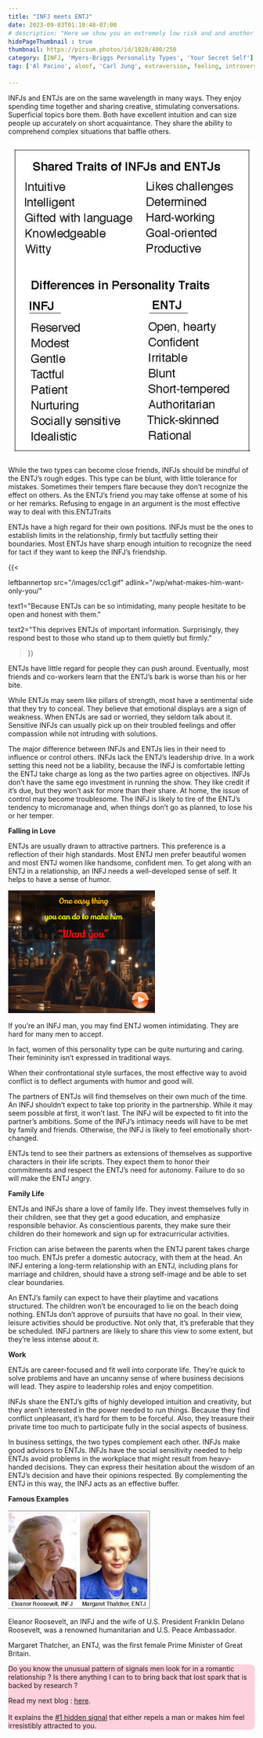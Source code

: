 ```yaml
---
title: "INFJ meets ENTJ"
date: 2023-09-03T01:10:48-07:00
# description: "Here we show you an extremely low risk and and another medium risk approach to earn passive income "
hidePageThumbnail : true 
thumbnail: https://picsum.photos/id/1028/400/250
category: [INFJ, 'Myers-Briggs Personality Types', 'Your Secret Self']
tag: ['Al Pacino', aloof, 'Carl Jung', extraversion, feeling, introversion, introvert, judging, MBTI, Myers-Briggs, perceiving, personality, personality type, psychology, relationships, thinking, 'Tiger Woods']

---
```


INFJs and ENTJs are on the same wavelength in many ways. They enjoy spending time together and sharing creative, stimulating conversations. Superficial topics bore them. Both have excellent intuition and can size people up accurately on short acquaintance. They share the ability to comprehend complex situations that baffle others.

![INFJs and ENTJs Traits](/ENTJTraits1.jpg)

While the two types can become close friends, INFJs should be mindful of the ENTJ’s rough edges. This type can be blunt, with little tolerance for mistakes. Sometimes their tempers flare because they don’t recognize the effect on others. As the ENTJ’s friend you may take offense at some of his or her remarks. Refusing to engage in an argument is the most effective way to deal with this.ENTJTraits

ENTJs have a high regard for their own positions. INFJs must be the ones to establish limits in the relationship, firmly but tactfully setting their boundaries. Most ENTJs have sharp enough intuition to recognize the need for tact if they want to keep the INFJ’s friendship.

<!-- {{< 

leftbannertop src="/images/cc1.gif" adlink="/wp/what-makes-him-want-only-you/"  

text1="" 

text2=""

>}} -->



{{< 

leftbannertop src="/images/cc1.gif" adlink="/wp/what-makes-him-want-only-you/"  

text1="Because ENTJs can be so intimidating, many people hesitate to be open and honest with them." 

text2="This deprives ENTJs of important information. Surprisingly, they respond best to those who stand up to them quietly but firmly."

>}}

ENTJs have little regard for people they can push around. Eventually, most friends and co-workers learn that the ENTJ’s bark is worse than his or her bite.


While ENTJs may seem like pillars of strength, most have a sentimental side that they try to conceal. They believe that emotional displays are a sign of weakness. When ENTJs are sad or worried, they seldom talk about it. Sensitive INFJs can usually pick up on their troubled feelings and offer compassion while not intruding with solutions.

The major difference between INFJs and ENTJs lies in their need to influence or control others. INFJs lack the ENTJ’s leadership drive. In a work setting this need not be a liability, because the INFJ is comfortable letting the ENTJ take charge as long as the two parties agree on objectives. INFJs don’t have the same ego investment in running the show. They like credit if it’s due, but they won’t ask for more than their share. At home, the issue of control may become troublesome. The INFJ is likely to tire of the ENTJ’s tendency to micromanage and, when things don’t go as planned, to lose his or her temper.

**Falling in Love**

ENTJs are usually drawn to attractive partners. This preference is a reflection of their high standards. Most ENTJ men prefer beautiful women and most ENTJ women like handsome, confident men. To get along with an ENTJ in a relationship, an INFJ needs a well-developed sense of self. It helps to have a sense of humor.

<div class="container">
    <div class="image">
        <a href="/wp/what-makes-him-want-only-you/" target="_blank">
        <!-- <img src="https://maxbounty.com/resources/getimage.asp?a=695290&m=2770&o=9570&i=116306.dat" alt=""> -->
        <img src="/images/cc1.gif" adlink="/wp/what-makes-him-want-only-you/"  alt="">
        </a>
        
</div>
    <div class="textspace"></div>
    <div class="text">
<p>
If you’re an INFJ man, you may find ENTJ women intimidating. They are hard for many men to accept. 

In fact, women of this personality type can be quite nurturing and caring. Their femininity isn’t expressed in traditional ways.
</p>
    </div>
</div>

When their confrontational style surfaces, the most effective way to avoid conflict is to deflect arguments with humor and good will.

The partners of ENTJs will find themselves on their own much of the time. An INFJ shouldn’t expect to take top priority in the partnership. While it may seem possible at first, it won’t last. The INFJ will be expected to fit into the partner’s ambitions. Some of the INFJ’s intimacy needs will have to be met by family and friends. Otherwise, the INFJ is likely to feel emotionally short-changed.

ENTJs tend to see their partners as extensions of themselves as supportive characters in their life scripts. They expect them to honor their commitments and respect the ENTJ’s need for autonomy. Failure to do so will make the ENTJ angry.


**Family Life**

ENTJs and INFJs share a love of family life. They invest themselves fully in their children, see that they get a good education, and emphasize responsible behavior. As conscientious parents, they make sure their children do their homework and sign up for extracurricular activities.

Friction can arise between the parents when the ENTJ parent takes charge too much. ENTJs prefer a domestic autocracy, with them at the head. An INFJ entering a long-term relationship with an ENTJ, including plans for marriage and children, should have a strong self-image and be able to set clear boundaries.

An ENTJ’s family can expect to have their playtime and vacations structured. The children won’t be encouraged to lie on the beach doing nothing. ENTJs don’t approve of pursuits that have no goal. In their view, leisure activities should be productive. Not only that, it’s preferable that they be scheduled. INFJ partners are likely to share this view to some extent, but they’re less intense about it.

**Work**

ENTJs are career-focused and fit well into corporate life. They’re quick to solve problems and have an uncanny sense of where business decisions will lead. They aspire to leadership roles and enjoy competition.

INFJs share the ENTJ’s gifts of highly developed intuition and creativity, but they aren’t interested in the power needed to run things. Because they find conflict unpleasant, it’s hard for them to be forceful. Also, they treasure their private time too much to participate fully in the social aspects of business.

In business settings, the two types complement each other. INFJs make good advisors to ENTJs. INFJs have the social sensitivity needed to help ENTJs avoid problems in the workplace that might result from heavy-handed decisions. They can express their hesitation about the wisdom of an ENTJ’s decision and have their opinions respected. By complementing the ENTJ in this way, the INFJ acts as an effective buffer.

**Famous Examples**

![INFJs and ENTJs Traits](/famousINFJ.png)

Eleanor Roosevelt, an INFJ and the wife of U.S. President Franklin Delano Roosevelt, was a renowned humanitarian and U.S. Peace Ambassador. 

Margaret Thatcher, an ENTJ, was the first female Prime Minister of Great Britain.

<div style="background-color: #FFD1DC; border-radius: 9px;">
Do you know the unusual pattern of signals men look for in a romantic relationship ? Is there anything I can to to bring back that lost spark that is backed by research ? 

Read my next blog : <a id="aflink" href="/wp/what-makes-him-want-only-you" class="two" target="_blank" title="Video : This is the “secret ingredient” to his lasting commitment">here</a>.</br></br>It explains the <a id="aflink" href="/wp/what-makes-him-want-only-you" class="two" target="_blank" title="Video : This is the “secret ingredient” to his lasting commitment">#1 hidden signal</a> that either repels a man or makes 
him feel irresistibly attracted to you.
</div>
